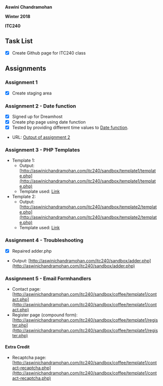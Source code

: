 **Aswini Chandramohan**

**Winter 2018**

**ITC240**

## Task List
- [x] Create Github page for ITC240 class

## Assignments

### Assignment 1 
- [x] Create staging area

### Assignment 2 - Date function
- [x] Signed up for Dreamhost
- [x] Create php page using date function
- [x] Tested by providing different time values to [Date function](http://php.net/manual/en/function.date.php).

- URL: [Output of assignment 2](http://aswinichandramohan.com/itc240/sandbox/assignment_1.php)

### Assignment 3 - PHP Templates
- Template 1: 
  - Output: [http://aswinichandramohan.com/itc240/sandbox/template1/template.php](http://aswinichandramohan.com/itc240/sandbox/template1/template.php)
  - Template used: [Link](https://startbootstrap.com/template-overviews/heroic-features/)
- Template 2: 
  - Output: [http://aswinichandramohan.com/itc240/sandbox/template2/template.php](http://aswinichandramohan.com/itc240/sandbox/template2/template.php)
  - Template used: [Link](https://startbootstrap.com/template-overviews/one-page-wonder/)
  
### Assignment 4 - Troubleshooting
- [x] Repaired adder.php
- Output: [http://aswinichandramohan.com/itc240/sandbox/adder.php](http://aswinichandramohan.com/itc240/sandbox/adder.php)
   
### Assignment 5 - Email Formhandlers
- Contact page: [http://aswinichandramohan.com/itc240/sandbox/coffee/template1/contact.php](http://aswinichandramohan.com/itc240/sandbox/coffee/template1/contact.php)
- Register page (compound form): [http://aswinichandramohan.com/itc240/sandbox/coffee/template1/register.php](http://aswinichandramohan.com/itc240/sandbox/coffee/template1/register.php)
#### Extra Credit
- Recaptcha page: [http://aswinichandramohan.com/itc240/sandbox/coffee/template1/contact-recaptcha.php](http://aswinichandramohan.com/itc240/sandbox/coffee/template1/contact-recaptcha.php)
